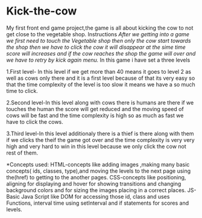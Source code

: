 # Kick-the-cow
My first front end game project,the game is all about kicking the cow to not get close to the vegetable shop.
Instructions
*After we getting into a game we first need to touch the Vegetable shop  then only the cow start towards the shop then we have to click the cow it will disappear at the sime time score will increases and if the cow reaches the shop the game will over and we have to retry by kick again menu.*
In this game i have set a three levels

1.First level- In this level if we get more than 40 means it goes to level 2 as well as cows only there and it is a first level because of that its very easy so that the time complexity of the level is too slow it means we have a so much time to click.

2.Second level-In this level along with cows there is humans are there if we touches the human  the score will get reduced and the moving speed of cows will be fast and the time complexity is high so as much as fast we have to click the cows.

3.Third level-In this level additionaly there is a thief is there along with them if we clicks the theif the game got over and the time complexity is very very high and very hard to win in this level because we only click the cow not rest of them.

*Concepts used:
 HTML-concepts like adding images ,making many basic concepts( ids, classes, type),and moving the levels to the next page using the(href) to getting to the another pages.
CSS-concepts like positioning, aligning for displaying and hover for showing transitions and changing background colors and for sizing the images placing in a correct places.
JS-Basic Java Script like DOM for accessing those id, class and uses
Functions, interval time using setInterval and if statements for scores and levels.



